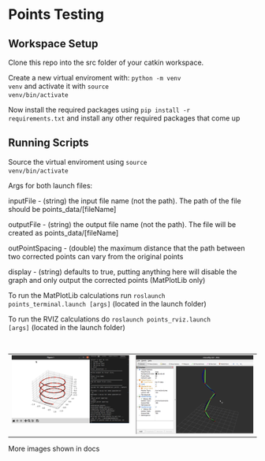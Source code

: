 # Points Testing

## Workspace Setup
<p>
  
Clone this repo into the src folder of your catkin workspace. 
  
Create a new virtual enviroment with: <code>python -m venv venv</code>
and activate it with <code>source venv/bin/activate</code>

Now install the required packages using <code>pip install -r requirements.txt</code> and install any other required packages that come up
  
</p>

## Running Scripts

</p>

Source the virtual enviroment using <code>source venv/bin/activate</code> 

Args for both launch files:

inputFile - (string) the input file name (not the path). The path of the file should be points_data/[fileName]

outputFile - (string) the output file name (not the path). The file will be created as points_data/[fileName]

outPointSpacing - (double) the maximum distance that the path between two corrected points can vary from the original points

display - (string) defaults to true, putting anything here will disable the graph and only output the corrected points (MatPlotLib only)
<br> 

To run the MatPlotLib calculations run <code>roslaunch points_terminal.launch [args]</code> (located in the launch folder)
 
To run the RVIZ calculations do <code>roslaunch points_rviz.launch [args]</code> (located in the launch folder)

</p>

<br>

<table>
  <tr>
    <td valign="top"><img src="docs/rdp_points_generated.png"></td>
    <td valign="top"> <img src="docs/rviz_model2.png"></td>
  </tr>
</table>
<p>More images shown in docs</p>
